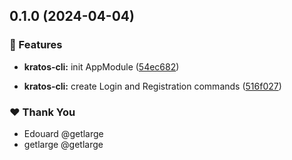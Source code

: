 ## 0.1.0 (2024-04-04)


### 🚀 Features

- **kratos-cli:** init AppModule ([54ec682](https://github.com/getlarge/nestjs-ory-integration/commit/54ec682))

- **kratos-cli:** create Login and Registration commands ([516f027](https://github.com/getlarge/nestjs-ory-integration/commit/516f027))


### ❤️  Thank You

- Edouard @getlarge
- getlarge @getlarge